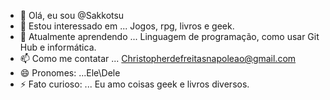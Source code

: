 - 👋 Olá, eu sou @Sakkotsu
- 👀 Estou interessado em ... Jogos, rpg, livros e geek.
- 🌱 Atualmente aprendendo ... Linguagem de programação, como usar Git Hub e informática.
- 📫 Como me contatar ... Christopherdefreitasnapoleao@gmail.com
- 😄 Pronomes: ...Ele\Dele
- ⚡ Fato curioso: ... Eu amo coisas geek e livros diversos.
